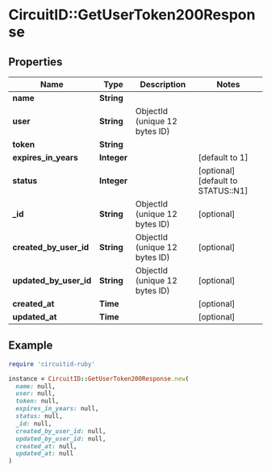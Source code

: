 # CircuitID::GetUserToken200Response

## Properties

| Name | Type | Description | Notes |
| ---- | ---- | ----------- | ----- |
| **name** | **String** |  |  |
| **user** | **String** | ObjectId (unique 12 bytes ID) |  |
| **token** | **String** |  |  |
| **expires_in_years** | **Integer** |  | [default to 1] |
| **status** | **Integer** |  | [optional][default to STATUS::N1] |
| **_id** | **String** | ObjectId (unique 12 bytes ID) | [optional] |
| **created_by_user_id** | **String** | ObjectId (unique 12 bytes ID) | [optional] |
| **updated_by_user_id** | **String** | ObjectId (unique 12 bytes ID) | [optional] |
| **created_at** | **Time** |  | [optional] |
| **updated_at** | **Time** |  | [optional] |

## Example

```ruby
require 'circuitid-ruby'

instance = CircuitID::GetUserToken200Response.new(
  name: null,
  user: null,
  token: null,
  expires_in_years: null,
  status: null,
  _id: null,
  created_by_user_id: null,
  updated_by_user_id: null,
  created_at: null,
  updated_at: null
)
```

